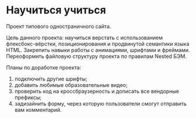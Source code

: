 # Научиться учиться

Проект типового одностраничного сайта.


Цель данного проекта: научиться верстать с использованием флексбокс-вёрстки, позиционирования и продвинутой семантики языка HTML. Закрепить навыки работы с анимациями, шрифтами и фреймами. Переоформить файловую структуру проекта по правилам Nested БЭМ.

Планы по доработке проекта:
1. подключить другие шрифты;
2. добавить любимые образовательные видео;
3. проверить код на кроссбраузерность и дописать все вендорные префиксы;
4. задизайнить форму, через которую пользователи смогут отправить вам комментарий.
